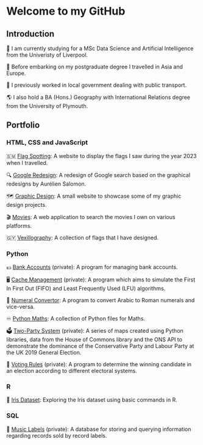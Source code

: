 # Welcome to my GitHub

## Introduction

:school: I am currently studying for a MSc Data Science and Artificial Intelligence from the Univeristy of Liverpool.<br>

:bullettrain_side: Before embarking on my postgraduate degree I travelled in Asia and Europe.<br>

:bus: I previously worked in local government dealing with public transport.<br>

:earth_americas: I also hold a BA (Hons.) Geography with International Relations degree from the University of Plymouth.

## Portfolio

### HTML, CSS and JavaScript

:san_marino: <a href="https://github.com/mounceryan/flag-spotting">Flag Spotting</a>: A website to display the flags I saw during the year 2023 when I travelled.<br>

:mag: <a href="https://github.com/mounceryan/google-redesign">Google Redesign</a>: A redesign of Google search based on the graphical redesigns by Aurélien Salomon.<br>

:world_map: <a href="https://github.com/mounceryan/graphic-design">Graphic Design</a>: A small website to showcase some of my graphic design projects.<br>

:clapper:  <a href="https://github.com/mounceryan/movies">Movies</a>: A web application to search the movies I own on various platforms.<br>

:guyana:  <a href="https://github.com/mounceryan/vexillography">Vexillography</a>: A collection of flags that I have designed.

### Python

:pound: <a href="https://github.com/mounceryan/bank-accounts">Bank Accounts</a> (private): A program for managing bank accounts.<br>

:desktop_computer: <a href="https://github.com/mounceryan/cache-management">Cache Management</a> (private): A program which aims to simulate the First In First Out (FIFO) and Least Frequently Used (LFU) algorithms.<br>

:1234: <a href="https://github.com/mounceryan/numeral-convertor">Numeral Convertor</a>: A program to convert Arabic to Roman numerals and vice-versa.<br>

:infinity: <a href="https://github.com/mounceryan/python-maths">Python Maths</a>: A collection of Python files for Maths.<br>

:ballot_box: <a href="https://github.com/mounceryan/two-party-system">Two-Party System</a> (private): A series of maps created using Python libraries, data from the House of Commons library and the ONS API to demonstrate the dominance of the Conservative Party and Labour Party at the UK 2019 General Election.<br>

:page_facing_up: <a href="https://github.com/mounceryan/voting-rules">Voting Rules</a> (private): A program to determine the winning candidate in an election according to different electoral systems.

### R

:bouquet: <a href="https://github.com/mounceryan/iris-dataset">Iris Dataset</a>: Exploring the Iris dataset using basic commands in R.

### SQL

:guitar: <a href="https://github.com/mounceryan/music-labels">Music Labels</a> (private): A database for storing and querying information regarding records sold by record labels.
